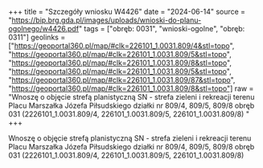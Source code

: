 +++
title = "Szczegóły wniosku W4426"
date = "2024-06-14"
source = "https://bip.brg.gda.pl/images/uploads/wnioski-do-planu-ogolnego/w4426.pdf"
tags = ["obręb: 0031", "wnioski-ogolne", "obręb: 0311"]
geolinks = ["https://geoportal360.pl/map/#clk=226101_1.0031.809/4&stl=topo", "https://geoportal360.pl/map/#clk=226101_1.0031.809/5&stl=topo", "https://geoportal360.pl/map/#clk=226101_1.0031.809/8&stl=topo", "https://geoportal360.pl/map/#clk=226101_1.0031.809/5&stl=topo", "https://geoportal360.pl/map/#clk=226101_1.0031.809/87&stl=topo", "https://geoportal360.pl/map/#clk=226101_1.0031.809/8&stl=topo"]
raw = "Wnoszę o objęcie strefą planistyczną SN - strefa zieleni i rekreacji terenu Placu Marszałka Józefa Piłsudskiego działki nr 809/4, 809/5, 809/8 obręb 031 (2226101_1.0031.809/4, 226101_1.0031.809/5, 226101_1.0031.809/8) "
+++

Wnoszę o objęcie strefą planistyczną SN - strefa zieleni i rekreacji terenu Placu
Marszałka Józefa Piłsudskiego działki nr 809/4, 809/5, 809/8 obręb 031 (2226101_1.0031.809/4,
226101_1.0031.809/5, 226101_1.0031.809/8)



